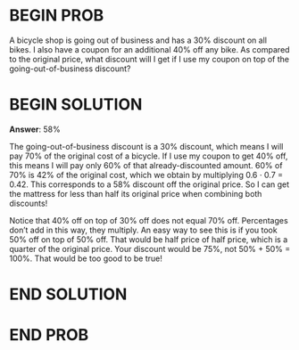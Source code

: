 <!-- <topics>arithmetic, fractions</topics> -->

# BEGIN PROB

A bicycle shop is going out of business and has a 30% discount on all bikes. I also have a coupon for an additional 40% off any bike. As compared to the original price, what discount will I get if I use my coupon on top of the going-out-of-business discount?

# BEGIN SOLUTION

**Answer**: 58%

The going-out-of-business discount is a 30% discount, which means I will pay 70% of the original cost of a bicycle. If I use my coupon to get 40% off, this means I will pay only 60% of that already-discounted amount. 60% of 70% is 42% of the original cost, which we obtain by multiplying 0.6 $\cdot$ 0.7 = 0.42. This corresponds to a 58% discount off the original price. So I can get the mattress for less than half its original price when combining both discounts!

Notice that 40% off on top of 30% off does not equal 70% off. Percentages don’t add in this way, they multiply. An easy way to see this is if you took 50% off on top of 50% off. That would be half price of half price, which is a quarter of the original price. Your discount would be 75%, not 50% + 50% = 100%. That would be too good to be true!

# END SOLUTION

# END PROB
